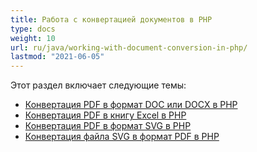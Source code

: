 ```yaml
---
title: Работа с конвертацией документов в PHP
type: docs
weight: 10
url: ru/java/working-with-document-conversion-in-php/
lastmod: "2021-06-05"
---
```


Этот раздел включает следующие темы:

- [Конвертация PDF в формат DOC или DOCX в PHP](/pdf/java/convert-pdf-to-doc-or-docx-format-in-php/)
- [Конвертация PDF в книгу Excel в PHP](/pdf/java/convert-pdf-to-excel-workbook-in-php/)
- [Конвертация PDF в формат SVG в PHP](/pdf/java/convert-pdf-to-svg-format-in-php/)
- [Конвертация файла SVG в формат PDF в PHP](/pdf/java/convert-svg-file-to-pdf-format-in-php/)